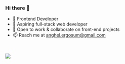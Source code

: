 ### Hi there 👋


- 🌱 Frontend Developer
- 🔭 Aspiring full-stack web developer
- 👯 Open to work & collaborate on front-end projects
- 📫 Reach me at anghel.ergosum@gmail.com

<br>

<p align="left">
  <a href="https://www.linkedin.com/in/anghel-gabriel/">
    <img src="https://skillicons.dev/icons?i=html,css,scss,tailwind,js,ts,angular,react,vite,firebase,git,github,vscode&perline=7" />
  </a>
</p>


